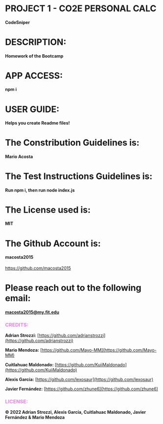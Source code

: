 # PROJECT 1 - CO2E PERSONAL CALC
#### CodeSniper

# DESCRIPTION:
#### Homework of the Bootcamp

# APP ACCESS:
#### npm i

# USER GUIDE:
#### Helps you create Readme files!

# The Constribution Guidelines is:
#### Mario Acosta

# The Test Instructions Guidelines is:
#### Run npm i, then run node index.js

# The License used is:
#### MIT

# The Github Account is:
#### macosta2015
https://github.com/macosta2015

# Please reach out to the following email:
#### macosta2015@my.fit.edu

### <span style="color:violet">CREDITS:</span>

**Adrian Strozzi:** [https://github.com/adrianstrozzi](https://github.com/adrianstrozzi)

**Mario Mendoza:** [https://github.com/Mayo-MM](https://github.com/Mayo-MM)

**Cuitlahuac Maldonado:** [https://github.com/KuiiMaldonado](https://github.com/KuiiMaldonado)

**Alexis García:** [https://github.com/lexosaur](https://github.com/lexosaur)

**Javier Fernández:** [https://github.com/zhune6](https://github.com/zhune6)

### <span style="color:violet">LICENSE:</span>

**© 2022 Adrian Strozzi, Alexis García, Cuitlahuac Maldonado, Javier Fernández & Mario Mendoza**
